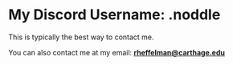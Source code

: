 # My Discord Username: .noddle
This is typically the best way to contact me.

You can also contact me at my email:
**rheffelman@carthage.edu**